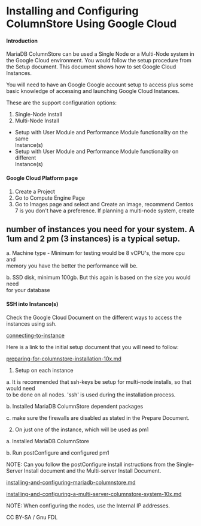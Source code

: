 # Installing and Configuring  ColumnStore Using Google Cloud

#### Introduction

MariaDB ColumnStore can be used a Single Node or a Multi-Node system in the Google Cloud environment. You would follow the setup procedure from the Setup document. This document shows how to set Google Cloud Instances.

You will need to have an Google Google account setup to access plus some basic knowledge of accessing and launching Google Cloud Instances.

These are the support configuration options:

1. Single-Node install
2. Multi-Node Install

* Setup with User Module and Performance Module functionality on the same\
  Instance(s)
* Setup with User Module and Performance Module functionality on different\
  Instance(s)

#### Google Cloud Platform page

1. Create a Project
2. Go to Compute Engine Page
3. Go to Images page and select and Create an image, recommend Centos 7 is you don't have a preference. If planning a multi-node system, create

## number of instances you need for your system. A 1um and 2 pm (3 instances) is a typical setup.

a. Machine type - Minimum for testing would be 8 vCPU's, the more cpu and\
memory you have the better the performance will be.

b. SSD disk, minimum 100gb. But this again is based on the size you would need\
for your database

#### SSH into Instance(s)

Check the Google Cloud Document on the different ways to access the instances using ssh.

[connecting-to-instance](https://cloud.google.com/compute/docs/instances/connecting-to-instance)

Here is a link to the initial setup document that you will need to follow:

[preparing-for-columnstore-installation-10x.md](preparing-and-installing-mariadb-columnstore-10x/preparing-for-columnstore-installation-10x.md)

1. Setup on each instance

a. It is recommended that ssh-keys be setup for multi-node installs, so that would need\
to be done on all nodes. 'ssh' is used during the installation process.

b. Installed MariaDB ColumnStore dependent packages

c. make sure the firewalls are disabled as stated in the Prepare Document.

2. On just one of the instance, which will be used as pm1

a. Installed MariaDB ColumnStore

b. Run postConfigure and configured pm1

NOTE: Can you follow the postConfigure install instructions from the Single-Server Install document and the Multi-server Install Document.

[installing-and-configuring-mariadb-columnstore.md](preparing-and-installing-mariadb-columnstore-10x/installing-and-configuring-mariadb-columnstore.md)

[installing-and-configuring-a-multi-server-columnstore-system-10x.md](preparing-and-installing-mariadb-columnstore-10x/installing-and-configuring-a-multi-server-columnstore-system-10x.md)

NOTE: When configuring the nodes, use the Internal IP addresses.

CC BY-SA / Gnu FDL
